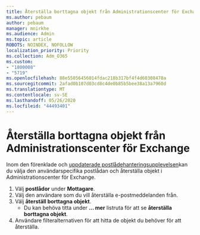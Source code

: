 ```yaml
---
title: Återställa borttagna objekt från Administrationscenter för Exchange
ms.author: pebaum
author: pebaum
manager: mnirkhe
ms.audience: Admin
ms.topic: article
ROBOTS: NOINDEX, NOFOLLOW
localization_priority: Priority
ms.collection: Adm_O365
ms.custom:
- "1800008"
- "5719"
ms.openlocfilehash: 88e55056456014fdac218b317bf4f4d60308478a
ms.sourcegitcommit: 2afad0b107d03cd8c4de0b85b5bee38a13a7960d
ms.translationtype: MT
ms.contentlocale: sv-SE
ms.lasthandoff: 05/26/2020
ms.locfileid: "44493401"
---
```

# <a name="recover-deleted-items-from-exchange-admin-center"></a>Återställa borttagna objekt från Administrationscenter för Exchange

Inom den förenklade och [uppdaterade postlådehanteringsupplevelsen](https://admin.exchange.microsoft.com/#/mailboxes)kan du välja den användarspecifika postlådan och återställa objekt i Administrationscenter för Exchange.

1. Välj **postlådor** under **Mottagare**.
2. Välj den användare som du vill återställa e-postmeddelanden från.
3. Välj **återställ borttagna objekt**.
    - Du kan behöva titta under **... mer** listruta för att se **återställa borttagna objekt**.
4. Användare filteralternativen för att hitta de objekt du behöver för att återställa.
